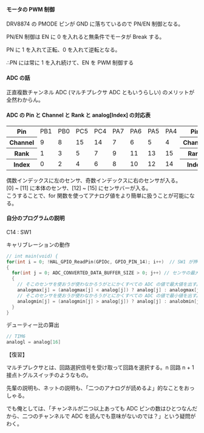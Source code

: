 #### モータの PWM 制御

DRV8874 の PMODE ピンが GND に落ちているので PN/EN 制御となる。

PN/EN 制御は EN に 0 を入れると無条件でモータが Break する。

PN に 1 を入れて正転、0 を入れて逆転となる。

∴PN には常に 1 を入れ続けて、EN を PWM 制御する

#### ADC の話

正直複数チャンネル ADC (マルチプレクサ ADC ともいうらしい) のメリットが全然わからん。

#### ADC の Pin と Channel と Rank と analog[Index] の対応表
<table>
  <tr><th>Pin</th><td>PB1</td><td>PB0</td><td>PC5</td><td>PC4</td><td>PA7</td><td>PA6</td><td>PA5</td><td>PA4</td><th>Pin</th><td>PA3</td><td>PA2</td><td>PA1</td><td>PA0</td><td>PC3</td><td>PC2</td><td>PC1</td><td>PC0</td><th>Pin</th></tr>
  <tr><th>Channel</th><td>9</td><td>8</td><td>15</td><td>14</td><td>7</td><td>6</td><td>5</td><td>4</td><th>Channel</th><td>3</td><td>2</td><td>1</td><td>0</td><td>13</td><td>12</td><td>11</td><td>10</td><th>Channel</th></tr>
  <tr><th>Rank</th><td>1</td><td>3</td><td>5</td><td>7</td><td>9</td><td>11</td><td>13</td><td>15</td><th>Rank</th><td>16</td><td>14</td><td>12</td><td>10</td><td>8</td><td>6</td><td>4</td><td>2</td><th>Rank</th></tr>
  <tr><th>Index</th><td>0</td><td>2</td><td>4</td><td>6</td><td>8</td><td>10</td><td>12</td><td>14</td><th>Index</th><td>15</td><td>13</td><td>11</td><td>9</td><td>7</td><td>5</td><td>3</td><td>1</td><th>Index</th></tr>
</table>

偶数インデックスに左のセンサ、奇数インデックスに右のセンサが入る。<br>
[0] ~ [11] に本体のセンサ、[12] ~ [15] にセンサバーが入る。<br>
こうすることで、for 関数を使ってアナログ値をより簡単に扱うことが可能になる。<br>

#### 自分のプログラムの説明
C14 : SW1

キャリブレーションの動作
``` C
// int main(void) {
for(int i = 0; !HAL_GPIO_ReadPin(GPIOc, GPIO_PIN_14); i++)  // SW1 が押されるまで処理する
{
  for(int j = 0; ADC_CONVERTED_DATA_BUFFER_SIZE > 0; j++) // センサの最大値と最小値を更新する
  {
    // そこのセンサを使おうが使わなかろうがとにかくすべての ADC の値で最大値を出す。
    analogmax[j] = (analogmax[j] < analog[j]) ? analog[j] : analogmax[j];
    // そこのセンサを使おうが使わなかろうがとにかくすべての ADC の値で最小値を出す。
    analogmin[j] = (analogmin[j] > analog[j]) ? analog[j] : analobmin[j];
  }
}
```

デューティー比の算出
``` C
// TIM6
analogl = analog[16]
```

【復習】

マルチプレクサとは、回路選択信号を受け取って回路を選択する。n 回路 n + 1 接点トグルスイッチのようなもの。

先輩の説明も、ネットの説明も、「二つのアナログが読めるよ」的なことをおっしゃる。

でも俺としては、「チャンネルが二つ以上あっても ADC ピンの数はひとつなんだから、二つのチャンネルで ADC を読んでも意味がないのでは？」という疑問がわく。



